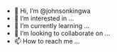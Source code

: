 - 👋 Hi, I’m @johnsonkingwa
- 👀 I’m interested in ...
- 🌱 I’m currently learning ...
- 💞️ I’m looking to collaborate on ...
- 📫 How to reach me ...

<!---
johnsonkingwa/johnsonkingwa is a ✨ special ✨ repository because its `README.md` (this file) appears on your GitHub profile.
You can click the Preview link to take a look at your changes.
--->
